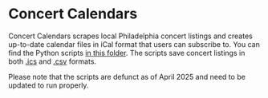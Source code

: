 # Concert Calendars
 
Concert Calendars scrapes local Philadelphia concert listings and creates up-to-date calendar files in iCal format that users can subscribe to. You can find the Python scripts [in this folder](https://github.com/amandakreider/Concert-Calendars/blob/main/scripts). The scripts save concert listings in both [.ics](https://github.com/amandakreider/Concert-Calendars/blob/main/calendars/) and [.csv](https://github.com/amandakreider/Concert-Calendars/tree/main/csv) formats.

Please note that the scripts are defunct as of April 2025 and need to be updated to run properly.

